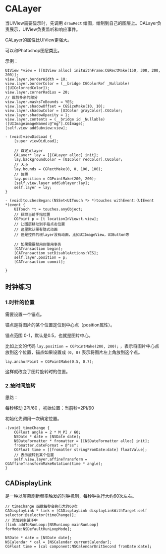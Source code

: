 # CALayer

当UIView需要显示时，先调用 `drawRect` 绘图，绘制到自己的图层上。CALayer负责展示，UIView负责监听和响应事件。

CALayer的属性比UIView更强大。

可以和Photoshop图层类比。

示例：

```objc
UIView *view = [[UIView alloc] initWithFrame:CGRectMake(150, 300, 200, 200)];
view.layer.borderWidth = 10;
view.layer.borderColor = (__bridge CGColorRef _Nullable)([UIColorredColor]);
view.layer.cornerRadius = 20;
// 裁剪多余的部分
view.layer.masksToBounds = YES;
view.layer.shadowOffset = CGSizeMake(10, 10);
view.layer.shadowColor = [UIColor grayColor].CGColor;
view.layer.shadowOpacity = 1;
view.layer.contents = (__bridge id _Nullable)([UIImageimageNamed:@"mg"].CGImage);
[self.view addSubview:view];
```

```objc
- (void)viewDidLoad {
    [super viewDidLoad];
    
    // 自定义layer
    CALayer* lay = [[CALayer alloc] init];
    lay.backgroundColor = [UIColor redColor].CGColor;
    // 大小
    lay.bounds = CGRectMake(0, 0, 100, 100);
    // 位置
    lay.position = CGPointMake(200, 200);
    [self.view.layer addSublayer:lay];
    self.layer = lay;
}

- (void)touchesBegan:(NSSet<UITouch *> *)touches withEvent:(UIEvent *)event {
    UITouch *t = touches.anyObject;
    // 获取当前手指位置
    CGPoint p = [t locationInView:t.view];
    // 让图层移动到手指点击位置
    // 这里默认带有隐式动画
    // 但是控件的根layer没有动画，比如UIImageView，UIButton等
    
    // 如果需要禁用则使用事务
    [CATransaction begin];
    [CATransaction setDisableActions:YES];
    self.layer.position = p;
    [CATransaction commit];
    
}
```

## 时钟练习

### 1.时针的位置

需要设置一个锚点。

锚点是将图片的某个位置定位到中心点（position属性）。

锚点范围 0-1，默认是0.5，也就是图片中心。

比如上文的代码 `lay.position = CGPointMake(200, 200);` ，表示将图片中心点放到这个位置，锚点如果设置成 `(0, 0)` 表示将图片左上角放到这个点。

    lay.anchorPoint = CGPointMake(0.5, 0.7);

这样就改变了图片旋转时的位置。

### 2.按时间旋转

思路：

每秒移动 2PI/60 ，初始位置：当前秒*2PI/60

初始化先调用一次确定位置。

```objc
-(void) timeChange {
    CGFloat angle = 2 * M_PI / 60;
    NSDate * date = [NSDate date];
    NSDateFormatter * fromatter = [[NSDateFormatter alloc] init];
    fromatter.dateFormat = @"ss";
    CGFloat time = [[fromatter stringFromDate:date] floatValue];
    // 表示旋转到某个位置
    self.view.layer.affineTransform = CGAffineTransformMakeRotation(time * angle);
}
```

## CADisplayLink

是一种以屏幕刷新频率触发的时钟机制，每秒钟执行大约60次左右。

```objc
// timeChange 函数每秒会执行大约60次
CADisplayLink * link = [CADisplayLink displayLinkWithTarget:self selector:@selector(timeChange)];
// 添加到主循环中
[link addToRunLoop:[NSRunLoop mainRunLoop] forMode:NSDefaultRunLoopMode];
```

```objc
NSDate * date = [NSDate date];
NSCalendar * cal = [NSCalendar currentCalendar];
CGFloat time = [cal component:NSCalendarUnitSecond fromDate:date];
```